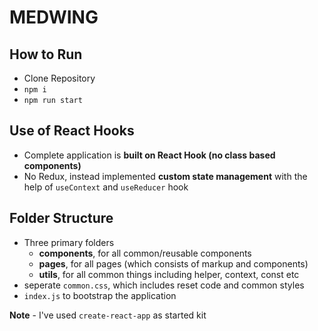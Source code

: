 # MEDWING #

## How to Run ##
- Clone Repository
- `npm i`
- `npm run start`

## Use of React Hooks ##
- Complete application is **built on React Hook (no class based components)**
- No Redux, instead implemented **custom state management** with the help of `useContext` and `useReducer` hook

## Folder Structure ##
- Three primary folders
  - **components**, for all common/reusable components
  - **pages**, for all pages (which consists of markup and components)
  - **utils**, for all common things including helper, context, const etc
- seperate `common.css`, which includes reset code and common styles
- `index.js` to bootstrap the application

**Note** - I've used `create-react-app` as started kit
